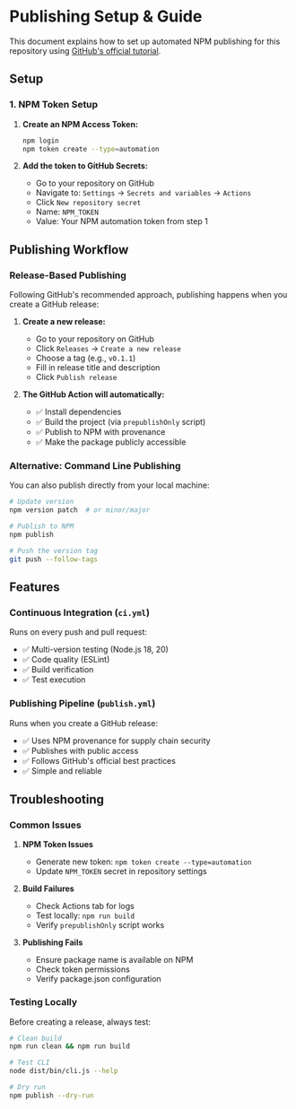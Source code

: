 # Publishing Setup & Guide

This document explains how to set up automated NPM publishing for this repository using [GitHub's official tutorial](https://docs.github.com/en/actions/tutorials/publish-packages/publish-nodejs-packages).

## Setup

### 1. NPM Token Setup

1. **Create an NPM Access Token:**
   ```bash
   npm login
   npm token create --type=automation
   ```

2. **Add the token to GitHub Secrets:**
   - Go to your repository on GitHub
   - Navigate to: `Settings` → `Secrets and variables` → `Actions`
   - Click `New repository secret`
   - Name: `NPM_TOKEN`
   - Value: Your NPM automation token from step 1

## Publishing Workflow

### Release-Based Publishing

Following GitHub's recommended approach, publishing happens when you create a GitHub release:

1. **Create a new release:**
   - Go to your repository on GitHub
   - Click `Releases` → `Create a new release`
   - Choose a tag (e.g., `v0.1.1`) 
   - Fill in release title and description
   - Click `Publish release`

2. **The GitHub Action will automatically:**
   - ✅ Install dependencies
   - ✅ Build the project (via `prepublishOnly` script)
   - ✅ Publish to NPM with provenance
   - ✅ Make the package publicly accessible

### Alternative: Command Line Publishing

You can also publish directly from your local machine:

```bash
# Update version
npm version patch  # or minor/major

# Publish to NPM
npm publish

# Push the version tag
git push --follow-tags
```

## Features

### Continuous Integration (`ci.yml`)

Runs on every push and pull request:
- ✅ Multi-version testing (Node.js 18, 20)
- ✅ Code quality (ESLint)
- ✅ Build verification
- ✅ Test execution

### Publishing Pipeline (`publish.yml`)

Runs when you create a GitHub release:
- ✅ Uses NPM provenance for supply chain security
- ✅ Publishes with public access
- ✅ Follows GitHub's official best practices
- ✅ Simple and reliable

## Troubleshooting

### Common Issues

1. **NPM Token Issues**
   - Generate new token: `npm token create --type=automation`
   - Update `NPM_TOKEN` secret in repository settings

2. **Build Failures**
   - Check Actions tab for logs
   - Test locally: `npm run build`
   - Verify `prepublishOnly` script works

3. **Publishing Fails**
   - Ensure package name is available on NPM
   - Check token permissions
   - Verify package.json configuration

### Testing Locally

Before creating a release, always test:

```bash
# Clean build
npm run clean && npm run build

# Test CLI
node dist/bin/cli.js --help

# Dry run
npm publish --dry-run
```
